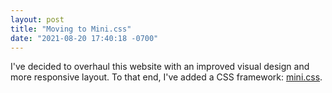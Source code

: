 ```yaml
---
layout: post
title: "Moving to Mini.css"
date: "2021-08-20 17:40:18 -0700"
---
```


I've decided to overhaul this website with an improved visual design and more
responsive layout. To that end, I've added a CSS framework: [mini.css](https://minicss.org/).

